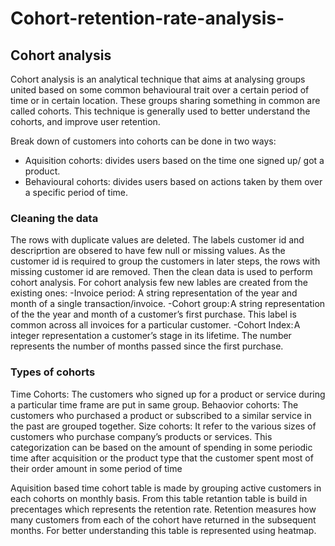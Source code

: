 # Cohort-retention-rate-analysis-
## Cohort analysis
Cohort analysis is an analytical technique that aims at analysing groups united based on some common behavioural trait over a certain period of time or in certain location. These groups sharing something in common are called cohorts. This technique is generally used to better understand the cohorts, and improve user retention. 

Break down of customers into cohorts can be done in two ways:
-  Aquisition cohorts: divides users based on the time one signed up/ got a product.
- Behavioural cohorts: divides users based on actions taken by them over a specific period of time.

### Cleaning the data
The rows with duplicate values are deleted. The labels customer id and descriprtion are obsered to have few null or missing values. As the customer id is required to group the customers in later steps, the rows with missing customer id are removed. Then the clean data is used to perform cohort analysis.
For cohort analysis few new lables are created from the existing ones:
-Invoice period: A string representation of the year and month of a single transaction/invoice.
-Cohort group: A string representation of the the year and month of a customer’s first purchase. This label is common across all invoices for a particular customer.
-Cohort Index: A integer representation a customer’s stage in its lifetime. The number represents the number of months passed since the first purchase.

### Types of cohorts
Time Cohorts: The customers who signed up for a product or service during a particular time frame are put in same group.
Behaovior cohorts: The customers who purchased a product or subscribed to a similar service in the past are grouped together.
Size cohorts: It refer to the various sizes of customers who purchase company’s products or services. This categorization can be based on the amount of spending in some periodic time after acquisition or the product type that the customer spent most of their order amount in some period of time

Aquisition based time cohort table is made by grouping active customers in each cohorts on monthly basis. From this table retantion table is build in precentages which represents the retention rate. Retention measures how many customers from each of the cohort have returned in the subsequent months.
For better understanding this table is represented using heatmap. 
